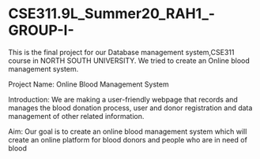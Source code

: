 # CSE311.9L_Summer20_RAH1_-GROUP-I-
This is the final project for our Database management system,CSE311 course in NORTH SOUTH UNIVERSITY. We tried to create an Online blood management system.

Project Name: Online Blood Management System

Introduction:
We are making a user-friendly webpage that records and manages the blood donation process,
user and donor registration and data management of other related information.

Aim:
Our goal is to create an online blood management system which will create an online platform
for blood donors and people who are in need of blood
